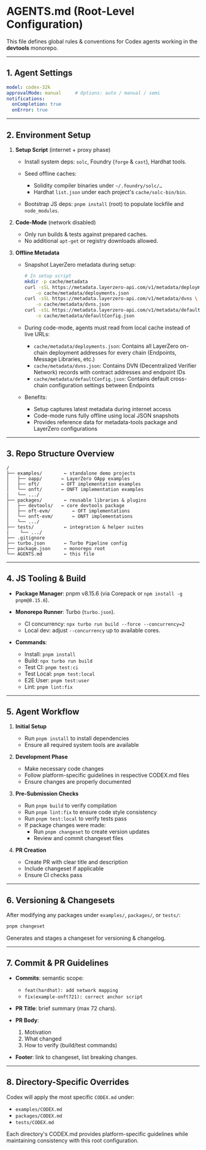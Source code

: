 # AGENTS.md (Root-Level Configuration)

This file defines global rules & conventions for Codex agents working in the **devtools** monorepo.

---

## 1. Agent Settings

```yaml
model: codex-32k
approvalMode: manual     # Options: auto / manual / semi
notifications:
  onCompletion: true
  onError: true
```

---

## 2. Environment Setup

1. **Setup Script** (internet + proxy phase)

   * Install system deps: `solc`, Foundry (`forge` & `cast`), Hardhat tools.
   * Seed offline caches:

     * Solidity compiler binaries under `~/.foundry/solc/…`
     * Hardhat `list.json` under each project's `cache/solc-bin/bin`.
   * Bootstrap JS deps: `pnpm install` (root) to populate lockfile and `node_modules`.

2. **Code-Mode** (network disabled)

   * Only run builds & tests against prepared caches.
   * No additional `apt-get` or registry downloads allowed.

3. **Offline Metadata**

   * Snapshot LayerZero metadata during setup:
     ```bash
     # In setup script
     mkdir -p cache/metadata
     curl -sSL https://metadata.layerzero-api.com/v1/metadata/deployments \
         -o cache/metadata/deployments.json
     curl -sSL https://metadata.layerzero-api.com/v1/metadata/dvns \
         -o cache/metadata/dvns.json
     curl -sSL https://metadata.layerzero-api.com/v1/metadata/defaultConfig \
         -o cache/metadata/defaultConfig.json
     ```

   * During code-mode, agents must read from local cache instead of live URLs:

     * `cache/metadata/deployments.json`: Contains all LayerZero on-chain deployment addresses for every chain (Endpoints, Message Libraries, etc.)
     * `cache/metadata/dvns.json`: Contains DVN (Decentralized Verifier Network) records with contract addresses and endpoint IDs
     * `cache/metadata/defaultConfig.json`: Contains default cross-chain configuration settings between Endpoints

   * Benefits:
     * Setup captures latest metadata during internet access
     * Code-mode runs fully offline using local JSON snapshots
     * Provides reference data for metadata-tools package and LayerZero configurations

---

## 3. Repo Structure Overview

```
/
├── examples/        ← standalone demo projects
│   ├── oapp/       ← LayerZero OApp examples
│   ├── oft/        ← OFT implementation examples
│   └── onft/       ← ONFT implementation examples
|   └── .../
├── packages/        ← reusable libraries & plugins
│   ├── devtools/   ← core devtools package
│   ├── oft-evm/        ← OFT implementations
│   └── onft-evm/       ← ONFT implementations
│   └── .../ 
├── tests/           ← integration & helper suites
|    └── .../
├── .gitignore
├── turbo.json       ← Turbo Pipeline config
├── package.json     ← monorepo root
└── AGENTS.md        ← this file
```

---

## 4. JS Tooling & Build

* **Package Manager**: pnpm v8.15.6 (via Corepack or `npm install -g pnpm@8.15.6`).
* **Monorepo Runner**: Turbo (`turbo.json`).

  * CI concurrency: `npx turbo run build --force --concurrency=2`
  * Local dev: adjust `--concurrency` up to available cores.
* **Commands**:

  * Install: `pnpm install`
  * Build:   `npx turbo run build`
  * Test CI: `pnpm test:ci`
  * Test Local: `pnpm test:local`
  * E2E User:   `pnpm test:user`
  * Lint:      `pnpm lint:fix`

---

## 5. Agent Workflow

1. **Initial Setup**
   * Run `pnpm install` to install dependencies
   * Ensure all required system tools are available

2. **Development Phase**
   * Make necessary code changes
   * Follow platform-specific guidelines in respective CODEX.md files
   * Ensure changes are properly documented

3. **Pre-Submission Checks**
   * Run `pnpm build` to verify compilation
   * Run `pnpm lint:fix` to ensure code style consistency
   * Run `pnpm test:local` to verify tests pass
   * If package changes were made:
     * Run `pnpm changeset` to create version updates
     * Review and commit changeset files

4. **PR Creation**
   * Create PR with clear title and description
   * Include changeset if applicable
   * Ensure CI checks pass

---

## 6. Versioning & Changesets

After modifying any packages under `examples/`, `packages/`, or `tests/`:

```bash
pnpm changeset
```

Generates and stages a changeset for versioning & changelog.

---

## 7. Commit & PR Guidelines

* **Commits**: semantic scope:

  * `feat(hardhat): add network mapping`
  * `fix(example-onft721): correct anchor script`
* **PR Title**: brief summary (max 72 chars).
* **PR Body**:

  1. Motivation
  2. What changed
  3. How to verify (build/test commands)
* **Footer**: link to changeset, list breaking changes.

---

## 8. Directory-Specific Overrides

Codex will apply the most specific `CODEX.md` under:

* `examples/CODEX.md`
* `packages/CODEX.md`
* `tests/CODEX.md`

Each directory's CODEX.md provides platform-specific guidelines while maintaining consistency with this root configuration.